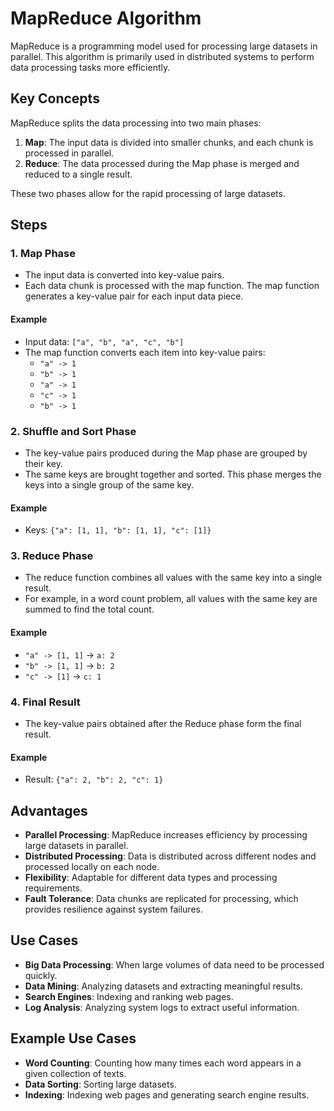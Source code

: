 # MapReduce Algorithm

MapReduce is a programming model used for processing large datasets in parallel. This algorithm is primarily used in distributed systems to perform data processing tasks more efficiently.

## Key Concepts

MapReduce splits the data processing into two main phases:

1. **Map**: The input data is divided into smaller chunks, and each chunk is processed in parallel.
2. **Reduce**: The data processed during the Map phase is merged and reduced to a single result.

These two phases allow for the rapid processing of large datasets.

## Steps

### 1. **Map Phase**

- The input data is converted into key-value pairs.
- Each data chunk is processed with the map function. The map function generates a key-value pair for each input data piece.

#### Example

- Input data: `["a", "b", "a", "c", "b"]`
- The map function converts each item into key-value pairs:
  - `"a" -> 1`
  - `"b" -> 1`
  - `"a" -> 1`
  - `"c" -> 1`
  - `"b" -> 1`

### 2. **Shuffle and Sort Phase**

- The key-value pairs produced during the Map phase are grouped by their key.
- The same keys are brought together and sorted. This phase merges the keys into a single group of the same key.

#### Example

- Keys: `{"a": [1, 1], "b": [1, 1], "c": [1]}`

### 3. **Reduce Phase**

- The reduce function combines all values with the same key into a single result.
- For example, in a word count problem, all values with the same key are summed to find the total count.

#### Example

- `"a" -> [1, 1]` → `a: 2`
- `"b" -> [1, 1]` → `b: 2`
- `"c" -> [1]` → `c: 1`

### 4. **Final Result**

- The key-value pairs obtained after the Reduce phase form the final result.

#### Example

- Result: `{"a": 2, "b": 2, "c": 1}`

## Advantages

- **Parallel Processing**: MapReduce increases efficiency by processing large datasets in parallel.
- **Distributed Processing**: Data is distributed across different nodes and processed locally on each node.
- **Flexibility**: Adaptable for different data types and processing requirements.
- **Fault Tolerance**: Data chunks are replicated for processing, which provides resilience against system failures.

## Use Cases

- **Big Data Processing**: When large volumes of data need to be processed quickly.
- **Data Mining**: Analyzing datasets and extracting meaningful results.
- **Search Engines**: Indexing and ranking web pages.
- **Log Analysis**: Analyzing system logs to extract useful information.

## Example Use Cases

- **Word Counting**: Counting how many times each word appears in a given collection of texts.
- **Data Sorting**: Sorting large datasets.
- **Indexing**: Indexing web pages and generating search engine results.
